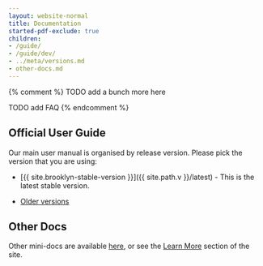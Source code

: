 ```yaml
---
layout: website-normal
title: Documentation
started-pdf-exclude: true
children:
- /guide/
- /guide/dev/
- ../meta/versions.md
- other-docs.md
---
```


{% comment %}
TODO add a bunch more here

TODO add FAQ
{% endcomment %}

## Official User Guide

Our main user manual is organised by release version. Please pick the version that you are using:

- [{{ site.brooklyn-stable-version }}]({{ site.path.v }}/latest) -
  This is the latest stable version.

- [Older versions](/website/meta/versions.html)


## Other Docs

Other mini-docs are available [here](other-docs.html),
or see the [Learn More](/website/learnmore/) section of the site.
